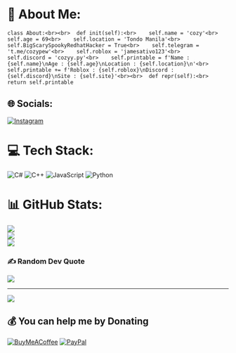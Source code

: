 # 💫 About Me:
```class About:<br><br>  def init(self):<br>    self.name = 'cozy'<br>    self.age = 69<br>    self.location = 'Tondo Manila'<br>    self.BigScarySpookyRedhatHacker = True<br>    self.telegram = 't.me/cozypew'<br>    self.roblox = 'jamesativo123'<br>    self.discord = 'cozyy.py'<br>    self.printable = f'Name : {self.name}\nAge : {self.age}\nLocation : {self.location}\n'<br>    self.printable += f'Roblox : {self.roblox}\nDiscord : {self.discord}\nSite : {self.site}'<br><br>  def repr(self):<br>    return self.printable```


## 🌐 Socials:
[![Instagram](https://img.shields.io/badge/Instagram-%23E4405F.svg?logo=Instagram&logoColor=white)](https://instagram.com/8cosiii) 

# 💻 Tech Stack:
![C#](https://img.shields.io/badge/c%23-%23239120.svg?style=for-the-badge&logo=c-sharp&logoColor=white) ![C++](https://img.shields.io/badge/c++-%2300599C.svg?style=for-the-badge&logo=c%2B%2B&logoColor=white) ![JavaScript](https://img.shields.io/badge/javascript-%23323330.svg?style=for-the-badge&logo=javascript&logoColor=%23F7DF1E) ![Python](https://img.shields.io/badge/python-3670A0?style=for-the-badge&logo=python&logoColor=ffdd54)
# 📊 GitHub Stats:
![](https://github-readme-stats.vercel.app/api?username=Yeiloe&theme=dark&hide_border=false&include_all_commits=true&count_private=true)<br/>
![](https://github-readme-streak-stats.herokuapp.com/?user=Yeiloe&theme=dark&hide_border=false)<br/>
![](https://github-readme-stats.vercel.app/api/top-langs/?username=Yeiloe&theme=dark&hide_border=false&include_all_commits=true&count_private=true&layout=compact)

### ✍️ Random Dev Quote
![](https://quotes-github-readme.vercel.app/api?type=horizontal&theme=dark)

---
[![](https://visitcount.itsvg.in/api?id=Yeiloe&icon=0&color=0)](https://visitcount.itsvg.in)

  ## 💰 You can help me by Donating
  [![BuyMeACoffee](https://img.shields.io/badge/Buy%20Me%20a%20Coffee-ffdd00?style=for-the-badge&logo=buy-me-a-coffee&logoColor=black)](https://buymeacoffee.com/8cozay) [![PayPal](https://img.shields.io/badge/PayPal-00457C?style=for-the-badge&logo=paypal&logoColor=white)](https://paypal.me/8cozay) 

  
<!-- Proudly created with GPRM ( https://gprm.itsvg.in ) -->
